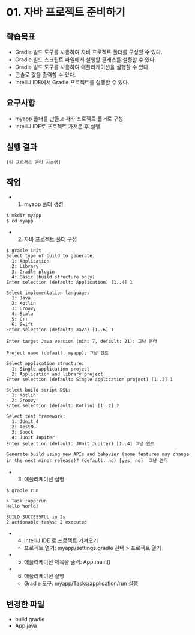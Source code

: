 # 01. 자바 프로젝트 준비하기

## 학습목표

- Gradle 빌드 도구를 사용하여 자바 프로젝트 폴더를 구성할 수 있다.
- Gradle 빌드 스크립트 파일에서 실행할 클래스를 설정할 수 있다.
- Gradle 빌드 도구를 사용하여 애플리케이션을 실행할 수 있다.
- 콘솔로 값을 출력할 수 있다.
- IntelliJ IDE에서 Gradle 프로젝트를 실행할 수 있다.

## 요구사항 

- myapp 폴더를 만들고 자바 프로젝트 폴더로 구성
- IntelliJ IDE로 프로젝트 가져온 후 실행 

## 실행 결과

```
[팀 프로젝트 관리 시스템]
```

## 작업

- 1) myapp 폴더 생성
```
$ mkdir myapp
$ cd myapp
```

- 2) 자바 프로젝트 폴더 구성
```
$ gradle init
Select type of build to generate:
  1: Application
  2: Library
  3: Gradle plugin
  4: Basic (build structure only)
Enter selection (default: Application) [1..4] 1

Select implementation language:
  1: Java
  2: Kotlin
  3: Groovy
  4: Scala
  5: C++
  6: Swift
Enter selection (default: Java) [1..6] 1

Enter target Java version (min: 7, default: 21): 그냥 엔터

Project name (default: myapp): 그냥 엔트

Select application structure:
  1: Single application project
  2: Application and library project
Enter selection (default: Single application project) [1..2] 1

Select build script DSL:
  1: Kotlin
  2: Groovy
Enter selection (default: Kotlin) [1..2] 2

Select test framework:
  1: JUnit 4
  2: TestNG
  3: Spock
  4: JUnit Jupiter
Enter selection (default: JUnit Jupiter) [1..4] 그냥 엔트

Generate build using new APIs and behavior (some features may change in the next minor release)? (default: no) [yes, no]  그냥 엔터

```

- 3) 애플리케이션 실행
```
$ gradle run

> Task :app:run
Hello World!

BUILD SUCCESSFUL in 2s
2 actionable tasks: 2 executed

```

- 4) IntelliJ IDE 로 프로젝트 가져오기
    - 프로젝트 열기: myapp/settings.gradle 선택 > 프로젝트 열기
- 5) 애플리케이션 제목을 출력: App.main()
- 6) 애플리케이션 실행
    - Gradle 도구: myapp/Tasks/application/run 실행 


## 변경한 파일

- build.gradle
- App.java

